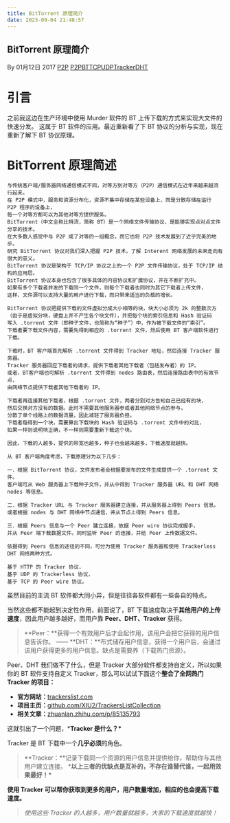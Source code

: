 ```yaml
---
title: BitTorrent 原理简介
date: 2023-09-04 21:48:57
---
```

## BitTorrent 原理简介

By 01月12日 2017 [P2P](https://jaminzhang.github.io/categories/#P2P) [P2P](https://jaminzhang.github.io/tags/#P2P)[BT](https://jaminzhang.github.io/tags/#BT)[TCP](https://jaminzhang.github.io/tags/#TCP)[UDP](https://jaminzhang.github.io/tags/#UDP)[Tracker](https://jaminzhang.github.io/tags/#Tracker)[DHT](https://jaminzhang.github.io/tags/#DHT)



# 引言

之前我这边在生产环境中使用 Murder 软件的 BT 上传下载的方式来实现大文件的快速分发。
这属于 BT 软件的应用。最近重新看了下 BT 协议的分析与实现，现在重新了解下 BT 协议原理。



# BitTorrent 原理简述

```
与传统客户端/服务器网络通信模式不同，对等方到对等方（P2P）通信模式在近年来越来越流行起来。
在 P2P 模式中，服务和资源分布化，资源不集中存储在某些设备上，而是分散存储在运行 P2P 程序的设备上，
每一个对等方都可以为其他对等方提供服务。
BitTorrent（中文全称比特流，简称 BT）是一个网络文件传输协议，是能够实现点对点文件分享的技术。
在大多数人感觉中与 P2P 成了对等的一组概念，而它也将 P2P 技术发展到了近乎完美的地步。
研究 BitTorrent 协议对我们深入把握 P2P 技术，了解 Interent 网络发展的未来走向有很大的意义。
BitTorrent 协议是架构于 TCP/IP 协议之上的一个 P2P 文件传输协议，处于 TCP/IP 结构的应用层。
BitTorrent 协议本身也包含了很多具体的内容协议和扩展协议，并在不断扩充中。
如果有多个下载者并发的下载同一个文件，则每个下载者也同时为其它下载者上传文件，
这样，文件源可以支持大量的用户进行下载，而只带来适当的负载的增长。

BitTorrent 协议把提供下载的文件虚拟分成大小相等的块，块大小必须为 2k 的整数次方
（由于是虚拟分块，硬盘上并不产生各个块文件），并把每个块的索引信息和 Hash 验证码
写入 .torrent 文件（即种子文件，也简称为“种子”）中，作为被下载文件的“索引”。 
下载者要下载文件内容，需要先得到相应的 .torrent 文件，然后使用 BT 客户端软件进行下载。 

下载时，BT 客户端首先解析 .torrent 文件得到 Tracker 地址，然后连接 Tracker 服务器。
Tracker 服务器回应下载者的请求，提供下载者其他下载者（包括发布者）的 IP。
或者，BT客户端也可解析 .torrent 文件得到 nodes 路由表，然后连接路由表中的有效节点，
由网络节点提供下载者其他下载者的 IP。

下载者再连接其他下载者，根据 .torrent 文件，两者分别对方告知自己已经有的块，
然后交换对方没有的数据。此时不需要其他服务器参或者其他网络节点的参与，
分散了单个线路上的数据流量，因此减轻了服务器负担。
下载者每得到一个块，需要算出下载块的 Hash 验证码与 .torrent 文件中的对比，
如果一样则说明块正确，不一样则需要重新下载这个块。

因此，下载的人越多，提供的带宽也越多，种子也会越来越多，下载速度就越快。

从 BT 客户端角度考虑，下载原理分为以下几步：

一．根据 BitTorrent 协议，文件发布者会根据要发布的文件生成提供一个 .torrent 文件。
客户端可从 Web 服务器上下载种子文件，并从中得到 Tracker 服务器 URL 和 DHT 网络 nodes 等信息。

二．根据 Tracker URL 与 Tracker 服务器建立连接，并从服务器上得到 Peers 信息。
或者根据 nodes 与 DHT 网络中节点通信，并从节点上得到 Peers 信息。

三．根据 Peers 信息与一个 Peer 建立连接，依据 Peer wire 协议完成握手，
并从 Peer 端下载数据文件。同时监听 Peer 的连接，并给 Peer 上传数据文件。

依据得到 Peers 信息的途径的不同，可分为使用 Tracker 服务器和使用 Trackerless DHT 网络两种方式。

基于 HTTP 的 Tracker 协议，
基于 UDP 的 Trackerless 协议，
基于 TCP 的 Peer wire 协议。
```



虽然目前的主流 BT 软件都大同小异，但是往往各软件都有一些各自的特点。

当然这些都不能起到决定性作用，前面说了，BT 下载速度取决于**其他用户的上传速度**，因此用户越多越好，而用户靠 **Peer、DHT、Tracker** 获得。

> **Peer：**获得一个有效用户后才会起作用，该用户会把它获得的用户信息告诉你。
> ——
> **DHT：**布式储存用户信息，获得一个用户后，会通过该用户获得更多的用户信息。缺点是需要养（下载热门资源）。

Peer、DHT 我们做不了什么，但是 Tracker 大部分软件都支持自定义，所以如果你的 BT 软件支持自定义 Tracker，那么可以试试下面这个**整合了全网热门 Tracker 的项目：**

- **官方网站：**[trackerslist.com](https://trackerslist.com/)
- **项目主页：**[github.com/XIU2/TrackersListCollection](https://github.com/XIU2/TrackersListCollection)
- **相关文章：**[zhuanlan.zhihu.com/p/85135793](https://zhuanlan.zhihu.com/p/85135793)

这就引出了一个问题，***Tracker 是什么？\***

Tracker 是 BT 下载中一个**几乎必须**的角色。

> **Tracker：**记录下载同一个资源的用户信息并提供给你，帮助你与其他用户建立连接。
> ***以上三者的优缺点是互补的，不存在谁替代谁，一起用效果最好！\***

**使用 Tracker 可以帮你获取到更多的用户，用户数量增加，相应的也会提高下载速度。**

> *使用这些 Tracker 的人越多，用户数量就越多，大家的下载速度就越快！*